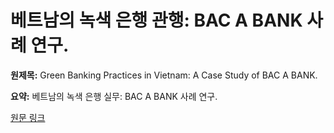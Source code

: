 # 베트남의 녹색 은행 관행: BAC A BANK 사례 연구.

**원제목:** Green Banking Practices in Vietnam: A Case Study of BAC A BANK.

**요약:** 베트남의 녹색 은행 실무: BAC A BANK 사례 연구.

[원문 링크](https://scholar.google.com/scholar_url?url=https://search.ebscohost.com/login.aspx%3Fdirect%3Dtrue%26profile%3Dehost%26scope%3Dsite%26authtype%3Dcrawler%26jrnl%3D17437601%26AN%3D186103124%26h%3D5JSQ7iV1Iob%252FPEdngT0Di5ltYQ9UygyRvGNjOGcjethD6q1khCyQ%252Fz8MClnQHQcRLFA0Sj%252FJLnnX4kcSzQP51A%253D%253D%26crl%3Dc&hl=ko&sa=X&d=1823136701943266377&ei=Dc1xaLSnPJPM6rQPq96BkQI&scisig=AAZF9b__A7XpjHZMtKN-HsKkGcB2&oi=scholaralrt&hist=BNQUaiIAAAAJ:16556401398369964382:AAZF9b9VtHHXwIoqHiwlXLH1zz4i&html=&pos=3&folt=kw-top)
